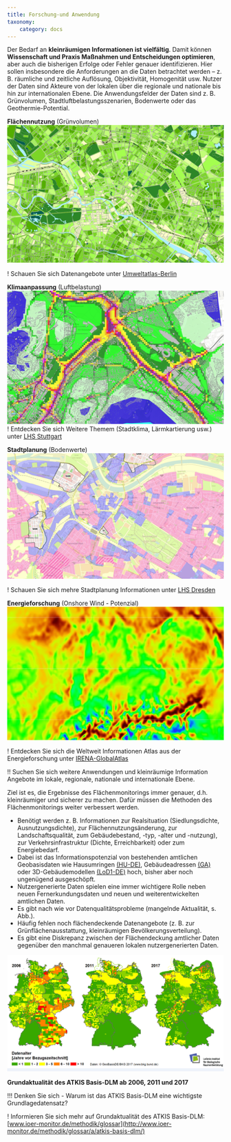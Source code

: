 ```yaml
---
title: Forschung-und Anwendung
taxonomy:
    category: docs
---
```


Der Bedarf an **kleinräumigen Informationen ist vielfältig**. Damit können **Wissenschaft und Praxis Maßnahmen und Entscheidungen optimieren**, aber auch die bisherigen Erfolge oder Fehler genauer identifizieren. Hier sollen insbesondere die Anforderungen an die Daten betrachtet werden – z. B. räumliche und zeitliche Auflösung, Objektivität, Homogenität usw. Nutzer der Daten sind Akteure von der lokalen über die regionale und nationale bis hin zur internationalen Ebene. Die Anwendungsfelder der Daten sind z. B. Grünvolumen, Stadtluftbelastungsszenarien, Bodenwerte oder das Geothermie-Potential.

**Flächennutzung** (Grünvolumen) <br>
[![abb_gruenvolumen_ua_berlin](abb_gruenvolumen_ua_berlin.png)](http://fbinter.stadt-berlin.de/fb/index.jsp?loginkey=showMap&mapId=wmsk05_09_gruendvol2010@senstadt) <br>

! Schauen Sie sich Datenangebote unter [Umweltatlas-Berlin](http://fbinter.stadt-berlin.de/fb/index.jsp?loginkey=showMap&mapId=wmsk05_09_gruendvol2010@senstadt)


**Klimaanpassung** (Luftbelastung)<br>
[![abb_luftbelastung_lhs_sttutgart](abb_luftbelastung_lhs_sttutgart.png)](http://gis6.stuttgart.de/maps/index.html?karte=stadtklima&embedded=true#basemap=0&centerX=3516118.9675944396&centerY=5406021.037465078&scale=25000&layerIds=279.281) <br>
! Entdecken Sie sich Weitere Themem (Stadtklima, Lärmkartierung usw.) unter [LHS Stuttgart](http://gis6.stuttgart.de/maps/index.html?karte=stadtklima&embedded=true#basemap=0&centerX=3516118.9675944396&centerY=5406021.037465078&scale=25000&layerIds=279.281)

**Stadtplanung** (Bodenwerte)<br> [![abb_bodenwerte_lhs_dresden](abb_bodenwerte_lhs_dresden.png)](http://stadtplan2.dresden.de/spdd.aspx?lang=de) <br>

! Schauen Sie sich mehre Stadtplanung Informationen unter [LHS Dresden](http://stadtplan2.dresden.de/spdd.aspx?lang=de)

**Energieforschung** (Onshore Wind - Potenzial)<br> [![abb_wind_onshore_irena](abb_wind_onshore_irena.png)](https://irena.masdar.ac.ae/gallery/#map/543) <br>

! Entdecken Sie sich die Weltweit Informationen Atlas aus der Energieforschung unter [IRENA-GlobalAtlas](https://irena.masdar.ac.ae/gallery/#map/543)

!! Suchen Sie sich weitere Anwendungen und kleinräumige Information Angebote im lokale, regionale, nationale und internationale Ebene.


<!--
| | |
|:--:|:--:|
| **Flächennutzung** (Grünvolumen) ![abb_gruenvolumen_ua_berlin](abb_gruenvolumen_ua_berlin.png)  Quelle: [Umweltatlas-Berlin](http://fbinter.stadt-berlin.de/fb/index.jsp?loginkey=showMap&mapId=wmsk05_09_gruendvol2010@senstadt) | **Klimaanpassung** (Luftbelastung) ![abb_luftbelastung_lhs_sttutgart](abb_luftbelastung_lhs_sttutgart.png)  Quelle: [LHS Stuttgart](http://gis6.stuttgart.de/maps/index.html?karte=stadtklima&embedded=true#basemap=0&centerX=3516118.9675944396&centerY=5406021.037465078&scale=25000&layerIds=279.281) |
|  **Stadtplanung** (Bodenwerte) ![abb_bodenwerte_lhs_dresden](abb_bodenwerte_lhs_dresden.png) Quelle: [LHS Dresden](http://stadtplan2.dresden.de/)  | **Energieforschung** (Geothermie-Potenzial) ![abb_geotherme_irena](abb_geotherme_irena.png) Quelle: [IRENA-GlobalAtlas](https://irena.masdar.ac.ae/gallery/#map/1645) |

-->


Ziel ist es, die Ergebnisse des Flächenmonitorings immer genauer, d.h. kleinräumiger und sicherer zu machen. Dafür müssen die Methoden des Flächenmonitorings weiter verbessert werden.

- Benötigt werden z. B. Informationen zur Realsituation (Siedlungsdichte, Ausnutzungsdichte), zur Flächennutzungsänderung, zur Landschaftsqualität, zum Gebäudebestand, -typ, -alter und -nutzung), zur Verkehrsinfrastruktur (Dichte, Erreichbarkeit) oder zum Energiebedarf.
- Dabei ist das Informationspotenzial von bestehenden amtlichen Geobasisdaten wie Hausumringen [(HU-DE)](https://www.ldbv.bayern.de/produkte/kataster/hausumringe.html), Gebäudeadressen [(GA)](http://www.geodatenzentrum.de/geodaten/gdz_rahmen.gdz_div?gdz_spr=deu&gdz_akt_zeile=2&gdz_anz_zeile=6&gdz_unt_zeile=19&gdz_user_id=0) oder 3D-Gebäudemodellen [(LoD1-DE)](http://www.adv-online.de/AdV-Produkte/Weitere-Produkte/3D-Gebaeudemodelle-LoD/) hoch, bisher aber noch ungenügend ausgeschöpft.
- Nutzergenerierte Daten spielen eine immer wichtigere Rolle neben neuen Fernerkundungsdaten und neuen und weiterentwickelten amtlichen Daten.
- Es gibt nach wie vor Datenqualitätsprobleme (mangelnde Aktualität, s. Abb.).
- Häufig fehlen noch flächendeckende Datenangebote (z. B. zur Grünflächenausstattung, kleinräumigen Bevölkerungsverteilung).
- Es gibt eine Diskrepanz zwischen der Flächendeckung amtlicher Daten gegenüber den manchmal genaueren lokalen nutzergenerierten Daten.

![abb_atkisdaten_qualitat_trend](abb_atkisdaten_qualitat_trend.png)

**Grundaktualität des ATKIS Basis-DLM ab 2006, 2011 und 2017**

!!! Denken Sie sich - Warum ist das ATKIS Basis-DLM eine wichtigste Grundlagedatensatz?


! Informieren Sie sich mehr auf Grundaktualität des ATKIS Basis-DLM: [www.ioer-monitor.de/methodik/glossar](http://www.ioer-monitor.de/methodik/glossar/a/atkis-basis-dlm/)
